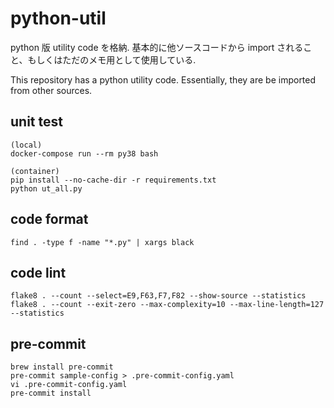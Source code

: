 # python-util

python 版 utility code を格納.
基本的に他ソースコードから import されること、もしくはただのメモ用として使用している.

This repository has a python utility code. Essentially, they are be imported from other sources.

## unit test

```
(local)
docker-compose run --rm py38 bash

(container)
pip install --no-cache-dir -r requirements.txt
python ut_all.py
```

## code format

```
find . -type f -name "*.py" | xargs black
```

## code lint

```
flake8 . --count --select=E9,F63,F7,F82 --show-source --statistics
flake8 . --count --exit-zero --max-complexity=10 --max-line-length=127 --statistics
```

## pre-commit

```
brew install pre-commit
pre-commit sample-config > .pre-commit-config.yaml
vi .pre-commit-config.yaml
pre-commit install
```
